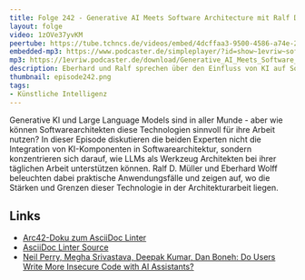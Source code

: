 ```yaml
---
title: Folge 242 - Generative AI Meets Software Architecture mit Ralf D. Müller
layout: folge
video: 1zOVe37yvKM
peertube: https://tube.tchncs.de/videos/embed/4dcffaa3-9500-4586-a74e-2ffcc9e36289
embedded-mp3: https://www.podcaster.de/simpleplayer/?id=show~1evriw~software-architektur-im-stream~pod-937f6c213c6315897dc9270e33&v=1732890294
mp3: https://1evriw.podcaster.de/download/Generative_AI_Meets_Software_Architecture_mit_Ralf_und_Eberhard.mp3
description: Eberhard und Ralf sprechen über den Einfluss von KI auf Software-Entwicklung
thumbnail: episode242.png
tags:
- Künstliche Intelligenz
---
```


Generative KI und Large Language Models sind in aller Munde - aber wie
können Softwarearchitekten diese Technologien sinnvoll für ihre Arbeit
nutzen? In dieser Episode diskutieren die beiden Experten nicht die
Integration von KI-Komponenten in Softwarearchitektur, sondern
konzentrieren sich darauf, wie LLMs als Werkzeug Architekten bei ihrer
täglichen Arbeit unterstützen können. Ralf D. Müller und Eberhard
Wolff beleuchten dabei praktische Anwendungsfälle und zeigen auf, wo
die Stärken und Grenzen dieser Technologie in der Architekturarbeit
liegen.


## Links

* [Arc42-Doku zum AsciiDoc
  Linter](https://doctoolchain.org/asciidoc-linter/arc42/index.html)
* [AsciiDoc Linter
  Source](https://github.com/docToolchain/asciidoc-linter/)
* [Neil Perry, Megha Srivastava, Deepak Kumar, Dan Boneh: Do Users
  Write More Insecure Code with AI
  Assistants?](https://arxiv.org/abs/2211.03622)
